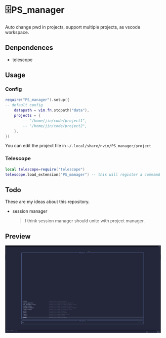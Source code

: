 # 🗄️PS_manager

Auto change pwd in projects, support multiple projects, as vscode workspace.

## Denpendences

- telescope

## Usage

### Config

```lua
require("PS_manager").setup({
-- default config
    datapath = vim.fn.stdpath("data"),
    projects = {
        -- "/home/jin/code/project1",
        -- "/home/jin/code/project2",
    },
})
```

You can edit the project file in `~/.local/share/nvim/PS_manager/project`

### Telescope

```lua
local telescope=require("telescope")
telescope.load_extension("PS_manager") -- this will register a commamd call `Telescope PS_manager`
```

## Todo

These are my ideas about this repository.

- session manager
  > I think session manager should unite with project manager.

## Preview

![preview](https://github.com/jinzhongjia/PS_manager.nvim/blob/main/.img/preview.png)
